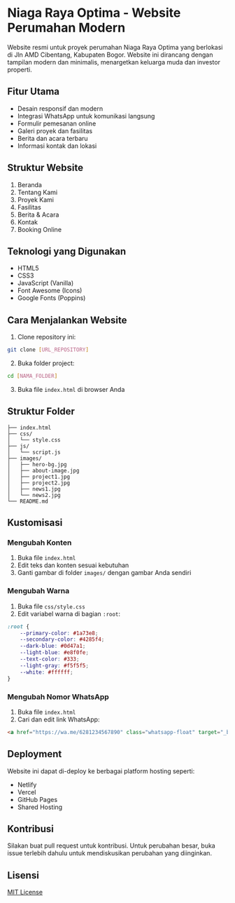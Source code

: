 # Niaga Raya Optima - Website Perumahan Modern

Website resmi untuk proyek perumahan Niaga Raya Optima yang berlokasi di Jln AMD Cibentang, Kabupaten Bogor. Website ini dirancang dengan tampilan modern dan minimalis, menargetkan keluarga muda dan investor properti.

## Fitur Utama

- Desain responsif dan modern
- Integrasi WhatsApp untuk komunikasi langsung
- Formulir pemesanan online
- Galeri proyek dan fasilitas
- Berita dan acara terbaru
- Informasi kontak dan lokasi

## Struktur Website

1. Beranda
2. Tentang Kami
3. Proyek Kami
4. Fasilitas
5. Berita & Acara
6. Kontak
7. Booking Online

## Teknologi yang Digunakan

- HTML5
- CSS3
- JavaScript (Vanilla)
- Font Awesome (Icons)
- Google Fonts (Poppins)

## Cara Menjalankan Website

1. Clone repository ini:
```bash
git clone [URL_REPOSITORY]
```

2. Buka folder project:
```bash
cd [NAMA_FOLDER]
```

3. Buka file `index.html` di browser Anda

## Struktur Folder

```
├── index.html
├── css/
│   └── style.css
├── js/
│   └── script.js
├── images/
│   ├── hero-bg.jpg
│   ├── about-image.jpg
│   ├── project1.jpg
│   ├── project2.jpg
│   ├── news1.jpg
│   └── news2.jpg
└── README.md
```

## Kustomisasi

### Mengubah Konten

1. Buka file `index.html`
2. Edit teks dan konten sesuai kebutuhan
3. Ganti gambar di folder `images/` dengan gambar Anda sendiri

### Mengubah Warna

1. Buka file `css/style.css`
2. Edit variabel warna di bagian `:root`:
```css
:root {
    --primary-color: #1a73e8;
    --secondary-color: #4285f4;
    --dark-blue: #0d47a1;
    --light-blue: #e8f0fe;
    --text-color: #333;
    --light-gray: #f5f5f5;
    --white: #ffffff;
}
```

### Mengubah Nomor WhatsApp

1. Buka file `index.html`
2. Cari dan edit link WhatsApp:
```html
<a href="https://wa.me/6281234567890" class="whatsapp-float" target="_blank">
```

## Deployment

Website ini dapat di-deploy ke berbagai platform hosting seperti:
- Netlify
- Vercel
- GitHub Pages
- Shared Hosting

## Kontribusi

Silakan buat pull request untuk kontribusi. Untuk perubahan besar, buka issue terlebih dahulu untuk mendiskusikan perubahan yang diinginkan.

## Lisensi

[MIT License](LICENSE) 